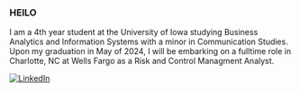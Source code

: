 ### HElLO 
I am a 4th year student at the University of Iowa studying Business Analytics and Information Systems with a minor in Communication Studies. Upon my graduation in May of 2024, I will be embarking on a fulltime role in Charlotte, NC at Wells Fargo as a Risk and Control Managment Analyst.

[![LinkedIn](https://img.shields.io/badge/LinkedIn-Profile-blue)](https://www.linkedin.com/in/David-Powers/)


<!--
**David-Powers/David-Powers** is a ✨ _special_ ✨ repository because its `README.md` (this file) appears on your GitHub profile.

Here are some ideas to get you started:

- 🔭 I’m currently working on ...
- 🌱 I’m currently learning ...
- 👯 I’m looking to collaborate on ...
- 🤔 I’m looking for help with ...
- 💬 Ask me about ...
- 📫 How to reach me: ...
- 😄 Pronouns: ...
- ⚡ Fun fact: ...
-->
